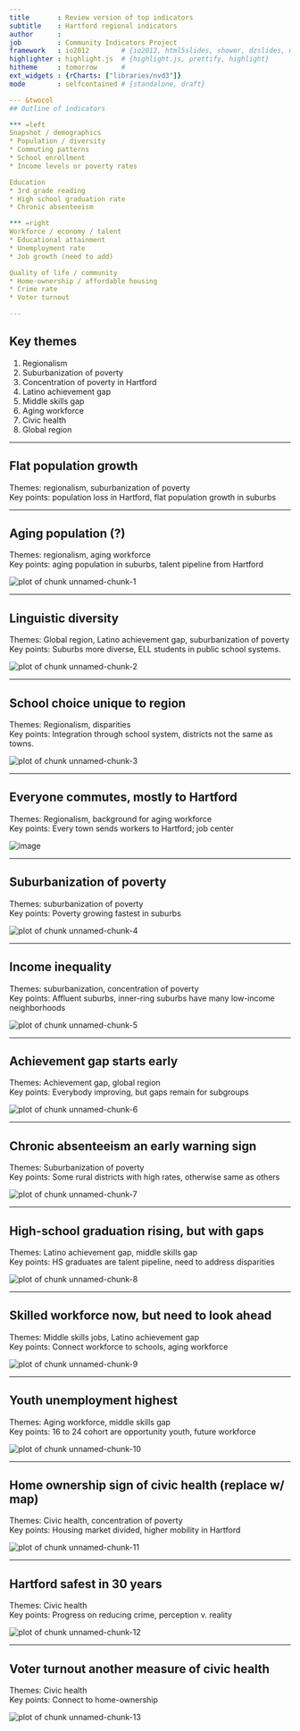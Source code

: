```yaml
---
title       : Review version of top indicators
subtitle    : Hartford regional indicators
author      : 
job         : Community Indicators Project
framework   : io2012        # {io2012, html5slides, shower, dzslides, minimal ...}
highlighter : highlight.js  # {highlight.js, prettify, highlight}
hitheme     : tomorrow      # 
ext_widgets : {rCharts: ["libraries/nvd3"]} 
mode        : selfcontained # {standalone, draft}

--- &twocol
## Outline of indicators

*** =left
Snapshot / demographics
* Population / diversity
* Commuting patterns
* School enrollment
* Income levels or poverty rates

Education
* 3rd grade reading
* High school graduation rate
* Chronic absenteeism

*** =right
Workforce / economy / talent
* Educational attainment
* Unemployment rate
* Job growth (need to add)

Quality of life / community
* Home-ownership / affordable housing
* Crime rate
* Voter turnout

---
```

## Key themes

1. Regionalism
2. Suburbanization of poverty
3. Concentration of poverty in Hartford
4. Latino achievement gap
5. Middle skills gap
6. Aging workforce
7. Civic health
8. Global region

---
## Flat population growth

Themes: regionalism, suburbanization of poverty  
Key points: population loss in Hartford, flat population growth in suburbs



 
 

<div id = 'chart1' class = 'rChart nvd3'></div>
<script type='text/javascript'>
 $(document).ready(function(){
      drawchart1()
    });
    function drawchart1(){  
      var opts = {
 "dom": "chart1",
"width":    700,
"height":    425,
"x": "period",
"y": "sumpop",
"group": "Towngroup",
"type": "lineChart",
"id": "chart1" 
},
        data = [
 {
 "period": 1900,
"Towngroup": "Hartford",
"sumpop": 79850,
"sumpoor": null 
},
{
 "period": 1900,
"Towngroup": "Rural",
"sumpop": 5136,
"sumpoor": null 
},
{
 "period": 1900,
"Towngroup": "Suburban",
"sumpop": 30970,
"sumpoor": null 
},
{
 "period": 1900,
"Towngroup": "Urban periphery",
"sumpop": 43141,
"sumpoor": null 
},
{
 "period": 1910,
"Towngroup": "Hartford",
"sumpop": 98915,
"sumpoor": null 
},
{
 "period": 1910,
"Towngroup": "Rural",
"sumpop": 5386,
"sumpoor": null 
},
{
 "period": 1910,
"Towngroup": "Suburban",
"sumpop": 33905,
"sumpoor": null 
},
{
 "period": 1910,
"Towngroup": "Urban periphery",
"sumpop": 55132,
"sumpoor": null 
},
{
 "period": 1920,
"Towngroup": "Hartford",
"sumpop": 138036,
"sumpoor": null 
},
{
 "period": 1920,
"Towngroup": "Rural",
"sumpop": 5803,
"sumpoor": null 
},
{
 "period": 1920,
"Towngroup": "Suburban",
"sumpop": 38294,
"sumpoor": null 
},
{
 "period": 1920,
"Towngroup": "Urban periphery",
"sumpop": 71399,
"sumpoor": null 
},
{
 "period": 1930,
"Towngroup": "Hartford",
"sumpop": 164072,
"sumpoor": null 
},
{
 "period": 1930,
"Towngroup": "Rural",
"sumpop": 6162,
"sumpoor": null 
},
{
 "period": 1930,
"Towngroup": "Suburban",
"sumpop": 43919,
"sumpoor": null 
},
{
 "period": 1930,
"Towngroup": "Urban periphery",
"sumpop": 104324,
"sumpoor": null 
},
{
 "period": 1940,
"Towngroup": "Hartford",
"sumpop": 166267,
"sumpoor": null 
},
{
 "period": 1940,
"Towngroup": "Rural",
"sumpop": 6641,
"sumpoor": null 
},
{
 "period": 1940,
"Towngroup": "Suburban",
"sumpop": 51271,
"sumpoor": null 
},
{
 "period": 1940,
"Towngroup": "Urban periphery",
"sumpop": 120848,
"sumpoor": null 
},
{
 "period": 1950,
"Towngroup": "Hartford",
"sumpop": 177397,
"sumpoor": null 
},
{
 "period": 1950,
"Towngroup": "Rural",
"sumpop": 8524,
"sumpoor": null 
},
{
 "period": 1950,
"Towngroup": "Suburban",
"sumpop": 66268,
"sumpoor": null 
},
{
 "period": 1950,
"Towngroup": "Urban periphery",
"sumpop": 166002,
"sumpoor": null 
},
{
 "period": 1960,
"Towngroup": "Hartford",
"sumpop": 162178,
"sumpoor": null 
},
{
 "period": 1960,
"Towngroup": "Rural",
"sumpop": 12973,
"sumpoor": null 
},
{
 "period": 1960,
"Towngroup": "Suburban",
"sumpop": 117468,
"sumpoor": null 
},
{
 "period": 1960,
"Towngroup": "Urban periphery",
"sumpop": 253926,
"sumpoor": null 
},
{
 "period": 1970,
"Towngroup": "Hartford",
"sumpop": 158017,
"sumpoor":          26863 
},
{
 "period": 1970,
"Towngroup": "Rural",
"sumpop": 17505,
"sumpoor": null 
},
{
 "period": 1970,
"Towngroup": "Suburban",
"sumpop": 168469,
"sumpoor": null 
},
{
 "period": 1970,
"Towngroup": "Urban periphery",
"sumpop": 325916,
"sumpoor": null 
},
{
 "period": 1980,
"Towngroup": "Hartford",
"sumpop": 136392,
"sumpoor":          34371 
},
{
 "period": 1980,
"Towngroup": "Rural",
"sumpop": 19542,
"sumpoor":           1219 
},
{
 "period": 1980,
"Towngroup": "Suburban",
"sumpop": 196648,
"sumpoor":           5675 
},
{
 "period": 1980,
"Towngroup": "Urban periphery",
"sumpop": 315897,
"sumpoor":          14358 
},
{
 "period": 1990,
"Towngroup": "Hartford",
"sumpop": 139739,
"sumpoor":          38428 
},
{
 "period": 1990,
"Towngroup": "Rural",
"sumpop": 21729,
"sumpoor":            705 
},
{
 "period": 1990,
"Towngroup": "Suburban",
"sumpop": 226612,
"sumpoor":           5341 
},
{
 "period": 1990,
"Towngroup": "Urban periphery",
"sumpop": 321324,
"sumpoor":          11873 
},
{
 "period": 2000,
"Towngroup": "Hartford",
"sumpop": 121578,
"sumpoor":          37203 
},
{
 "period": 2000,
"Towngroup": "Rural",
"sumpop": 23271,
"sumpoor":            958 
},
{
 "period": 2000,
"Towngroup": "Suburban",
"sumpop": 249706,
"sumpoor":           7736 
},
{
 "period": 2000,
"Towngroup": "Urban periphery",
"sumpop": 326765,
"sumpoor":          19044 
},
{
 "period": 2010,
"Towngroup": "Hartford",
"sumpop": 124775,
"sumpoor":          40053 
},
{
 "period": 2010,
"Towngroup": "Rural",
"sumpop": 25909,
"sumpoor":           1205 
},
{
 "period": 2010,
"Towngroup": "Suburban",
"sumpop": 270796,
"sumpoor":           9245 
},
{
 "period": 2010,
"Towngroup": "Urban periphery",
"sumpop": 336031,
"sumpoor":          26451 
},
{
 "period": 2015,
"Towngroup": "Hartford",
"sumpop": 125999,
"sumpoor": null 
},
{
 "period": 2015,
"Towngroup": "Rural",
"sumpop": 38388,
"sumpoor": null 
},
{
 "period": 2015,
"Towngroup": "Suburban",
"sumpop": 277497,
"sumpoor": null 
},
{
 "period": 2015,
"Towngroup": "Urban periphery",
"sumpop": 341742,
"sumpoor": null 
},
{
 "period": 2020,
"Towngroup": "Hartford",
"sumpop": 126656,
"sumpoor": null 
},
{
 "period": 2020,
"Towngroup": "Rural",
"sumpop": 38911,
"sumpoor": null 
},
{
 "period": 2020,
"Towngroup": "Suburban",
"sumpop": 282476,
"sumpoor": null 
},
{
 "period": 2020,
"Towngroup": "Urban periphery",
"sumpop": 346788,
"sumpoor": null 
},
{
 "period": 2025,
"Towngroup": "Hartford",
"sumpop": 126185,
"sumpoor": null 
},
{
 "period": 2025,
"Towngroup": "Rural",
"sumpop": 39463,
"sumpoor": null 
},
{
 "period": 2025,
"Towngroup": "Suburban",
"sumpop": 286373,
"sumpoor": null 
},
{
 "period": 2025,
"Towngroup": "Urban periphery",
"sumpop": 350406,
"sumpoor": null 
} 
]
  
      if(!(opts.type==="pieChart" || opts.type==="sparklinePlus")) {
        var data = d3.nest()
          .key(function(d){
            //return opts.group === undefined ? 'main' : d[opts.group]
            //instead of main would think a better default is opts.x
            return opts.group === undefined ? opts.y : d[opts.group];
          })
          .entries(data);
      }
      
      nv.addGraph(function() {
        var chart = nv.models[opts.type]()
          .x(function(d) { return d[opts.x] })
          .y(function(d) { return d[opts.y] })
          .width(opts.width)
          .height(opts.height)
         
        chart
  .forceY([      0, 3.5e+05 ])
          
        chart.xAxis
  .axisLabel("Year")

        
        
        chart.yAxis
  .tickFormat(function(d) {return d3.format(',.0f')(d)})
  .axisLabel("Population")
      
       d3.select("#" + opts.id)
        .append('svg')
        .datum(data)
        .transition().duration(500)
        .call(chart);

       nv.utils.windowResize(chart.update);
       return chart;
      });
    };
</script>


---
## Aging population (?)

Themes: regionalism, aging workforce  
Key points: aging population in suburbs, talent pipeline from Hartford

![plot of chunk unnamed-chunk-1](assets/fig/unnamed-chunk-1.png) 


--- 
## Linguistic diversity

Themes: Global region, Latino achievement gap, suburbanization of poverty   
Key points: Suburbs more diverse, ELL students in public school systems.

![plot of chunk unnamed-chunk-2](assets/fig/unnamed-chunk-2.png) 


--- 
## School choice unique to region

Themes: Regionalism, disparities  
Key points: Integration through school system, districts not the same as towns.

![plot of chunk unnamed-chunk-3](assets/fig/unnamed-chunk-3.png) 


--- 
## Everyone commutes, mostly to Hartford

Themes: Regionalism, background for aging workforce  
Key points: Every town sends workers to Hartford; job center

![image](../mockup/commute-patterns.png)

--- 
## Suburbanization of poverty

Themes: suburbanization of poverty  
Key points: Poverty growing fastest in suburbs

![plot of chunk unnamed-chunk-4](assets/fig/unnamed-chunk-4.png) 


--- 
## Income inequality

Themes: suburbanization, concentration of poverty  
Key points: Affluent suburbs, inner-ring suburbs have many low-income neighborhoods

![plot of chunk unnamed-chunk-5](assets/fig/unnamed-chunk-5.png) 


--- 
## Achievement gap starts early

Themes: Achievement gap, global region  
Key points: Everybody improving, but gaps remain for subgroups

![plot of chunk unnamed-chunk-6](assets/fig/unnamed-chunk-6.png) 

--- 
## Chronic absenteeism an early warning sign

Themes: Suburbanization of poverty  
Key points: Some rural districts with high rates, otherwise same as others

![plot of chunk unnamed-chunk-7](assets/fig/unnamed-chunk-7.png) 

--- 
## High-school graduation rising, but with gaps

Themes: Latino achievement gap, middle skills gap  
Key points: HS graduates are talent pipeline, need to address disparities

![plot of chunk unnamed-chunk-8](assets/fig/unnamed-chunk-8.png) 

--- 
## Skilled workforce now, but need to look ahead

Themes: Middle skills jobs, Latino achievement gap  
Key points: Connect workforce to schools, aging workforce

![plot of chunk unnamed-chunk-9](assets/fig/unnamed-chunk-9.png) 


--- 
## Youth unemployment highest

Themes: Aging workforce, middle skills gap  
Key points: 16 to 24 cohort are opportunity youth, future workforce

![plot of chunk unnamed-chunk-10](assets/fig/unnamed-chunk-10.png) 


--- 
## Home ownership sign of civic health (replace w/ map)

Themes: Civic health, concentration of poverty  
Key points: Housing market divided, higher mobility in Hartford

![plot of chunk unnamed-chunk-11](assets/fig/unnamed-chunk-11.png) 

--- 
## Hartford safest in 30 years

Themes: Civic health  
Key points: Progress on reducing crime, perception v. reality

![plot of chunk unnamed-chunk-12](assets/fig/unnamed-chunk-12.png) 


--- 
## Voter turnout another measure of civic health

Themes: Civic health  
Key points: Connect to home-ownership

![plot of chunk unnamed-chunk-13](assets/fig/unnamed-chunk-13.png) 


